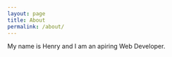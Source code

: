 ```yaml
---
layout: page
title: About
permalink: /about/
---
```


My name is Henry and I am an apiring Web Developer.
